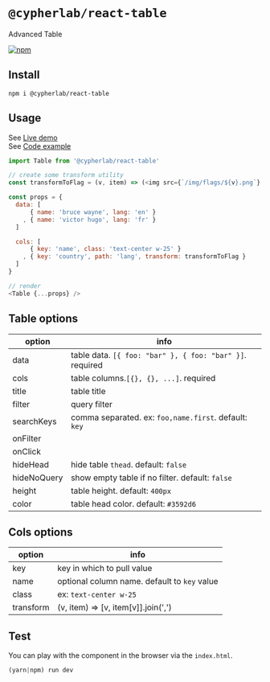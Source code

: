 # `@cypherlab/react-table`


Advanced Table 

<a href="https://www.npmjs.com/package/@cypherlab/react-table">
  <img alt="npm" src="https://img.shields.io/npm/v/@cypherlab/react-table">
</a>

## Install
```
npm i @cypherlab/react-table
```


## Usage

See [Live demo](https://raw.githack.com/cypherlab/react-table/master/index.html)  
See [Code example](https://github.com/cypherlab/react-table/blob/master/index.html)  

```js
import Table from '@cypherlab/react-table'

// create some transform utility
const transformToFlag = (v, item) => (<img src={`/img/flags/${v}.png`} />)

const props = {
  data: [
      { name: 'bruce wayne', lang: 'en' }
    , { name: 'victor hugo', lang: 'fr' }
  ]

  cols: [
      { key: 'name', class: 'text-center w-25' }
    , { key: 'country', path: 'lang', transform: transformToFlag }
  ]
}

// render
<Table {...props} />
```



## Table options

| option        | info                                                            |
|---------------|-----------------------------------------------------------------|
| data          | table data. `[{ foo: "bar" }, { foo: "bar" }]`. required        |
| cols          | table columns.`[{}, {}, ...]`. required                         |
| title         | table title                                                     |
| filter        | query filter                                                    |
| searchKeys    | comma separated. ex: `foo,name.first`. default: `key`           |
| onFilter      |                                                                 |
| onClick       |                                                                 |
| hideHead      | hide table `thead`. default: `false`                            |
| hideNoQuery   | show empty table if no filter. default: `false`                 | 
| height        | table height. default: `400px`                                  |
| color         | table head color. default: `#3592d6`                            |


## Cols options

| option        | info                                                            |
|---------------|-----------------------------------------------------------------|
| key           | key in which to pull value                                      |
| name          | optional column name. default to `key` value                    |
| class         | ex: `text-center w-25`                                          |
| transform     | (v, item) => [v, item[v]].join(',')                             |



## Test 

You can play with the component in the browser via the `index.html`.

```js
(yarn|npm) run dev
```